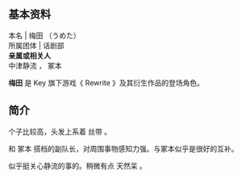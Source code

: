 **基本资料**  
---  
本名  |  梅田 （うめた）   
所属团体  |  话剧部   
**亲属或相关人**  
中津静流  ，  冢本  
  
**梅田** 是  Key  旗下游戏《  Rewrite  》及其衍生作品的登场角色。

##  简介

个子比较高，头发上系着  丝带  。

和  冢本  搭档的副队长，对周围事物感知力强。与冢本似乎是很好的互补。

似乎挺关心静流的事的。稍微有点  天然呆  。

  

